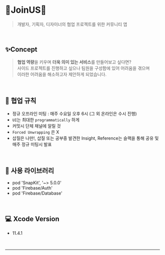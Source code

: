 # 👭JoinUS👬
> 개발자, 기획자, 디자이너의 협업 프로젝트를 위한 커뮤니티 앱 

<br>

## ✨Concept
> **협업 역량**을 키우며 **더욱 의미 있는 서비스**를 만들어보고 싶다면?<br>
> 사이드 프로젝트를 진행하고 싶으나 팀원을 구성함에 있어 어려움을 겪으며<br>
> 이러한 어려움을 해소하고자 제안하게 되었습니다.

<br>

## 📒 협업 규칙
* 정규 오프라인 미팅 : 매주 수요일 오후 6시 (그 외 온라인은 수시 진행)
* `UI`는 최대한 `programmatically` 하게
* 커밋시 단체 채널에 알릴 것
* `Forced Unwrapping` 은 X
* 삽질은 나만!, 삽질 또는 공부중 발견한 Insight, Reference는 슬랙을 통해 공유 및 매주 정규 미팅시 발표

<br>

## 📱 사용 라이브러리

* pod 'SnapKit', '~> 5.0.0'
* pod 'Firebase/Auth'
* pod 'Firebase/Database'

<br>

## 💻 Xcode Version
* 11.4.1

<br>

---
